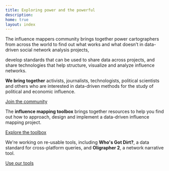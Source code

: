 ```yaml
---
title: Exploring power and the powerful
description: 
home: true
layout: index
---
```


<div class="row">
  <div class="col-md-6">
    <p>
      The influence mappers community brings together power cartographers from across the world to 
      find out what works and what doesn’t in data-driven social network analysis projects,
    </p>
  </div>
  <div class="col-md-6">
    <p>
      develop standards that can be used to share data across projects, and
      share technologies that help structure, visualize and analyze influence networks.
    </p>
  </div>
</div>

<div class="row">
  <div class="col-md-4">
    <div class="teaser-box">
      <i class="fa fa-big fa-users" aria-hidden="true"></i>
      <p>
        <strong>We bring together</strong> activists, journalists, technologists, political
        scientists and others who are interested in data-driven methods for the study of
        political and economic influence.
      </p>
      <div class="action">
        <a href="/community/">
          Join the community
        </a>
      </div>
    </div>
  </div>
  <div class="col-md-4">
    <div class="teaser-box">
      <i class="fa fa-big fa-book" aria-hidden="true"></i>
      <p>
        The <strong>influence mapping toolbox</strong> brings together resources to help you
        find out how to approach, design and implement a data-driven influence mapping 
        project.
      </p>
      <div class="action">
        <a href="/toolbox/">
          Explore the toolbox
        </a>
      </div>
    </div>
  </div>
  <div class="col-md-4">
    <div class="teaser-box">
      <i class="fa fa-big fa-wrench" aria-hidden="true"></i>
      <p>
        We're working on re-usable tools, including <strong>Who's Got Dirt?</strong>, a data
        standard for cross-platform queries, and <strong>Oligrapher 2</strong>, a network narrative tool.
      </p>
      <div class="action">
        <a href="/work/">
          Use our tools
        </a>
      </div>
    </div>
  </div>
</div>
